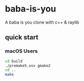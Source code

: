 # baba-is-you

A baba is you clone with c++ &amp; raylib

## quick start

### macOS Users

```bash
cd build
./premake5.osx gmake2
cd ..
make
```
